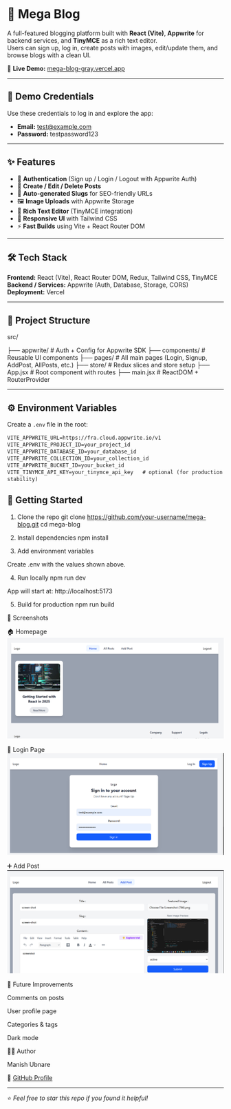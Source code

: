 # 📝 Mega Blog

A full-featured blogging platform built with **React (Vite)**, **Appwrite** for backend services, and **TinyMCE** as a rich text editor.  
Users can sign up, log in, create posts with images, edit/update them, and browse blogs with a clean UI.  

🚀 **Live Demo:** [mega-blog-gray.vercel.app](https://mega-blog-gray.vercel.app)

---

## 🔑 Demo Credentials
Use these credentials to log in and explore the app:

- **Email:** test@example.com  
- **Password:** testpassword123  

---

## ✨ Features
- 🔐 **Authentication** (Sign up / Login / Logout with Appwrite Auth)  
- 📝 **Create / Edit / Delete Posts**  
- 🔗 **Auto-generated Slugs** for SEO-friendly URLs  
- 🖼️ **Image Uploads** with Appwrite Storage  
- 📰 **Rich Text Editor** (TinyMCE integration)  
- 📱 **Responsive UI** with Tailwind CSS  
- ⚡ **Fast Builds** using Vite + React Router DOM  

---

## 🛠️ Tech Stack
**Frontend:** React (Vite), React Router DOM, Redux, Tailwind CSS, TinyMCE  
**Backend / Services:** Appwrite (Auth, Database, Storage, CORS)  
**Deployment:** Vercel  

---

## 📂 Project Structure

src/

├── appwrite/ # Auth + Config for Appwrite SDK
├── components/ # Reusable UI components
├── pages/ # All main pages (Login, Signup, AddPost, AllPosts, etc.)
├── store/ # Redux slices and store setup
├── App.jsx # Root component with routes
├── main.jsx # ReactDOM + RouterProvider


---

## ⚙️ Environment Variables
Create a `.env` file in the root:

```env
VITE_APPWRITE_URL=https://fra.cloud.appwrite.io/v1
VITE_APPWRITE_PROJECT_ID=your_project_id
VITE_APPWRITE_DATABASE_ID=your_database_id
VITE_APPWRITE_COLLECTION_ID=your_collection_id
VITE_APPWRITE_BUCKET_ID=your_bucket_id
VITE_TINYMCE_API_KEY=your_tinymce_api_key   # optional (for production stability) 
```

  ## 🚀 Getting Started

1. Clone the repo
git clone https://github.com/your-username/mega-blog.git
cd mega-blog

2. Install dependencies
npm install

3. Add environment variables

Create .env with the values shown above.

4. Run locally
npm run dev

App will start at: http://localhost:5173

5. Build for production
npm run build





📸 Screenshots

🏠 Homepage 
![Homepage](./src/assets/home.png)

🔑 Login Page
![Login](./src/assets/login.png)

➕ Add Post
![Add Post](./src/assets/addpost.png)

🔮 Future Improvements

Comments on posts

User profile page

Categories & tags

Dark mode

👨‍💻 Author

Manish Ubnare

🐙  [GitHub Profile](https://github.com/manishub45)

---

⭐ *Feel free to star this repo if you found it helpful!*
